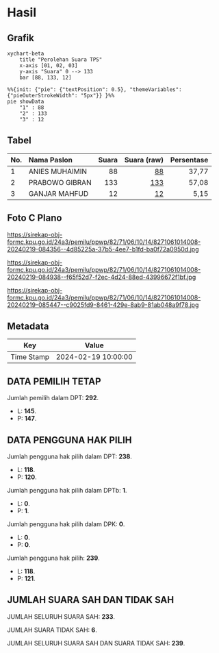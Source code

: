 # Hasil

## Grafik

```mermaid
xychart-beta
    title "Perolehan Suara TPS"
    x-axis [01, 02, 03]
    y-axis "Suara" 0 --> 133
    bar [88, 133, 12]
```

```mermaid
%%{init: {"pie": {"textPosition": 0.5}, "themeVariables": {"pieOuterStrokeWidth": "5px"}} }%%
pie showData
    "1" : 88
    "2" : 133
    "3" : 12
```

## Tabel

| No. | Nama Paslon    | Suara | Suara (raw) | Persentase |
|:--- |:-------------- | -----:| -----------:| ----------:|
| 1   | ANIES MUHAIMIN | 88    | [88][p-1]   | 37,77      |
| 2   | PRABOWO GIBRAN | 133   | [133][p-2]  | 57,08      |
| 3   | GANJAR MAHFUD  | 12    | [12][p-3]   | 5,15       |


[p-1]: https://github.com/gigit-pemilu/pemilu-2024-82-maluku-utara/blob/main/pilpres/hitung-suara/sub/82-maluku-utara/sub/71-kota-ternate/sub/06-kota-ternate-tengah/sub/1014-makassar-timur/sub/008-tps/sub/paslon-1.txt
[p-2]: https://github.com/gigit-pemilu/pemilu-2024-82-maluku-utara/blob/main/pilpres/hitung-suara/sub/82-maluku-utara/sub/71-kota-ternate/sub/06-kota-ternate-tengah/sub/1014-makassar-timur/sub/008-tps/sub/paslon-2.txt
[p-3]: https://github.com/gigit-pemilu/pemilu-2024-82-maluku-utara/blob/main/pilpres/hitung-suara/sub/82-maluku-utara/sub/71-kota-ternate/sub/06-kota-ternate-tengah/sub/1014-makassar-timur/sub/008-tps/sub/paslon-3.txt

## Foto C Plano

https://sirekap-obj-formc.kpu.go.id/24a3/pemilu/ppwp/82/71/06/10/14/8271061014008-20240219-084356--4d85225a-37b5-4ee7-b1fd-ba0f72a0950d.jpg

https://sirekap-obj-formc.kpu.go.id/24a3/pemilu/ppwp/82/71/06/10/14/8271061014008-20240219-084938--f65f52d7-f2ec-4d24-88ed-43996672f1bf.jpg

https://sirekap-obj-formc.kpu.go.id/24a3/pemilu/ppwp/82/71/06/10/14/8271061014008-20240219-085447--c9025fd9-8461-429e-8ab9-81ab048a9f78.jpg


## Metadata

| Key        | Value               |
| ---------- | ------------------- |
| Time Stamp | 2024-02-19 10:00:00 |


## DATA PEMILIH TETAP

Jumlah pemilih dalam DPT: **292**.
 * L: **145**.
 * P: **147**.

## DATA PENGGUNA HAK PILIH

Jumlah pengguna hak pilih dalam DPT: **238**.
 * L: **118**.
 * P: **120**.

Jumlah pengguna hak pilih dalam DPTb: **1**.
 * L: **0**.
 * P: **1**.

Jumlah pengguna hak pilih dalam DPK: **0**.
 * L: **0**.
 * P: **0**.

Jumlah pengguna hak pilih: **239**.
 * L: **118**.
 * P: **121**.

## JUMLAH SUARA SAH DAN TIDAK SAH

JUMLAH SELURUH SUARA SAH: **233**.

JUMLAH SUARA TIDAK SAH: **6**.

JUMLAH SELURUH SUARA SAH DAN SUARA TIDAK SAH: **239**.


